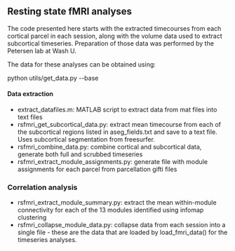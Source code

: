 ## Resting state fMRI analyses

The code presented here starts with the extracted timecourses from each cortical parcel in each session, along with the volume data used to extract subcortical timeseries.  Preparation of those data was performed by the Petersen lab at Wash U.

The data for these analyses can be obtained using:

  python utils/get_data.py --base

#### Data extraction

* extract_datafiles.m: MATLAB script to extract data from mat files into text files
* rsfmri_get_subcortical_data.py: extract mean timecourse from each of the subcortical regions listed in aseg_fields.txt and save to a text file.  Uses subcortical segmentation from freesurfer.
* rsfmri_combine_data.py: combine cortical and subcortical data, generate both full and scrubbed timeseries
* rsfmri_extract_module_assignments.py: generate file with module assignments for each parcel from parcellation gifti files

### Correlation analysis

* rsfmri_extract_module_summary.py: extract the mean within-module connectivity for each of the 13 modules identified using infomap clustering
* rsfmri_collapse_module_data.py: collapse data from each session into a single file  - these are the data that are loaded by load_fmri_data() for the timeseries analyses.
